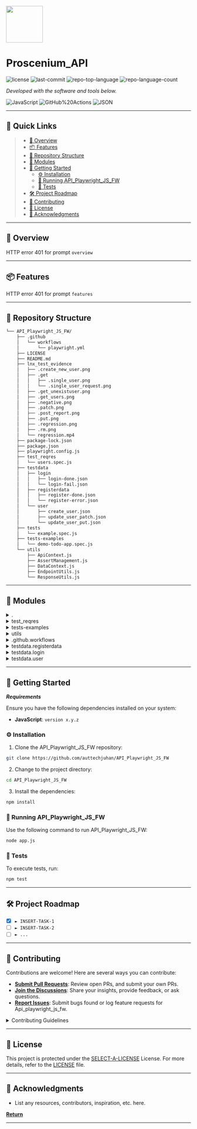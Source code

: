 <p align="left">
  <img src="https://img.icons8.com/?size=512&id=55494&format=png" width="100" />
</p>
<p align="left">
    <h1 align="left">Proscenium_API</h1>
</p>
<p align="left">
	<img src="https://img.shields.io/github/license/auttechjuhan/API_Playwright_JS_FW?style=flat&color=0080ff" alt="license">
	<img src="https://img.shields.io/github/last-commit/auttechjuhan/API_Playwright_JS_FW?style=flat&logo=git&logoColor=white&color=0080ff" alt="last-commit">
	<img src="https://img.shields.io/github/languages/top/auttechjuhan/API_Playwright_JS_FW?style=flat&color=0080ff" alt="repo-top-language">
	<img src="https://img.shields.io/github/languages/count/auttechjuhan/API_Playwright_JS_FW?style=flat&color=0080ff" alt="repo-language-count">
<p>
<p align="left">
		<em>Developed with the software and tools below.</em>
</p>
<p align="left">
	<img src="https://img.shields.io/badge/JavaScript-F7DF1E.svg?style=flat&logo=JavaScript&logoColor=black" alt="JavaScript">
	<img src="https://github.com/SpectralAUT/Proscenium_API/actions" alt="GitHub%20Actions">
	<img src="https://img.shields.io/badge/JSON-000000.svg?style=flat&logo=JSON&logoColor=white" alt="JSON">
</p>
<hr>

## 🔗 Quick Links

> - [📍 Overview](#-overview)
> - [📦 Features](#-features)
> - [📂 Repository Structure](#-repository-structure)
> - [🧩 Modules](#-modules)
> - [🚀 Getting Started](#-getting-started)
>   - [⚙️ Installation](#️-installation)
>   - [🤖 Running API_Playwright_JS_FW](#-running-API_Playwright_JS_FW)
>   - [🧪 Tests](#-tests)
> - [🛠 Project Roadmap](#-project-roadmap)
> - [🤝 Contributing](#-contributing)
> - [📄 License](#-license)
> - [👏 Acknowledgments](#-acknowledgments)

---

## 📍 Overview

HTTP error 401 for prompt `overview`

---

## 📦 Features

HTTP error 401 for prompt `features`

---

## 📂 Repository Structure

```sh
└── API_Playwright_JS_FW/
    ├── .github
    │   └── workflows
    │       └── playwright.yml
    ├── LICENSE
    ├── README.md
    ├── lnx_test_evidence
    │   ├── .create_new_user.png
    │   ├── .get
    │   │   ├── .single_user.png
    │   │   └── .single_user_request.png
    │   ├── .get_unexistuser.png
    │   ├── .get_users.png
    │   ├── .negative.png
    │   ├── .patch.png
    │   ├── .post_report.png
    │   ├── .put.png
    │   ├── .regression.png
    │   ├── .rm.png
    │   └── regression.mp4
    ├── package-lock.json
    ├── package.json
    ├── playwright.config.js
    ├── test_reqres
    │   └── users.spec.js
    ├── testdata
    │   ├── login
    │   │   ├── login-done.json
    │   │   └── login-fail.json
    │   ├── registerdata
    │   │   ├── register-done.json
    │   │   └── register-error.json
    │   └── user
    │       ├── create_user.json
    │       ├── update_user_patch.json
    │       └── update_user_put.json
    ├── tests
    │   └── example.spec.js
    ├── tests-examples
    │   └── demo-todo-app.spec.js
    └── utils
        ├── ApiContext.js
        ├── AssertManagement.js
        ├── DataContext.js
        ├── EndpointUtils.js
        └── ResponseUtils.js
```

---

## 🧩 Modules

<details closed><summary>.</summary>

| File                                                                                                          | Summary                                          |
| ---                                                                                                           | ---                                              |
| [playwright.config.js](https://github.com/auttechjuhan/API_Playwright_JS_FW/blob/master/playwright.config.js) | HTTP error 401 for prompt `playwright.config.js` |
| [package.json](https://github.com/auttechjuhan/API_Playwright_JS_FW/blob/master/package.json)                 | HTTP error 401 for prompt `package.json`         |
| [package-lock.json](https://github.com/auttechjuhan/API_Playwright_JS_FW/blob/master/package-lock.json)       | HTTP error 401 for prompt `package-lock.json`    |

</details>

<details closed><summary>test_reqres</summary>

| File                                                                                                        | Summary                                               |
| ---                                                                                                         | ---                                                   |
| [users.spec.js](https://github.com/auttechjuhan/API_Playwright_JS_FW/blob/master/test_reqres/users.spec.js) | HTTP error 401 for prompt `test_reqres/users.spec.js` |

</details>

<details closed><summary>tests-examples</summary>

| File                                                                                                                           | Summary                                                          |
| ---                                                                                                                            | ---                                                              |
| [demo-todo-app.spec.js](https://github.com/auttechjuhan/API_Playwright_JS_FW/blob/master/tests-examples/demo-todo-app.spec.js) | HTTP error 401 for prompt `tests-examples/demo-todo-app.spec.js` |

</details>

<details closed><summary>utils</summary>

| File                                                                                                              | Summary                                               |
| ---                                                                                                               | ---                                                   |
| [ResponseUtils.js](https://github.com/auttechjuhan/API_Playwright_JS_FW/blob/master/utils/ResponseUtils.js)       | HTTP error 401 for prompt `utils/ResponseUtils.js`    |
| [AssertManagement.js](https://github.com/auttechjuhan/API_Playwright_JS_FW/blob/master/utils/AssertManagement.js) | HTTP error 401 for prompt `utils/AssertManagement.js` |
| [ApiContext.js](https://github.com/auttechjuhan/API_Playwright_JS_FW/blob/master/utils/ApiContext.js)             | HTTP error 401 for prompt `utils/ApiContext.js`       |
| [DataContext.js](https://github.com/auttechjuhan/API_Playwright_JS_FW/blob/master/utils/DataContext.js)           | HTTP error 401 for prompt `utils/DataContext.js`      |
| [EndpointUtils.js](https://github.com/auttechjuhan/API_Playwright_JS_FW/blob/master/utils/EndpointUtils.js)       | HTTP error 401 for prompt `utils/EndpointUtils.js`    |

</details>

<details closed><summary>.github.workflows</summary>

| File                                                                                                                | Summary                                                      |
| ---                                                                                                                 | ---                                                          |
| [playwright.yml](https://github.com/auttechjuhan/API_Playwright_JS_FW/blob/master/.github/workflows/playwright.yml) | HTTP error 401 for prompt `.github/workflows/playwright.yml` |

</details>

<details closed><summary>testdata.registerdata</summary>

| File                                                                                                                              | Summary                                                               |
| ---                                                                                                                               | ---                                                                   |
| [register-error.json](https://github.com/auttechjuhan/API_Playwright_JS_FW/blob/master/testdata/registerdata/register-error.json) | HTTP error 401 for prompt `testdata/registerdata/register-error.json` |
| [register-done.json](https://github.com/auttechjuhan/API_Playwright_JS_FW/blob/master/testdata/registerdata/register-done.json)   | HTTP error 401 for prompt `testdata/registerdata/register-done.json`  |

</details>

<details closed><summary>testdata.login</summary>

| File                                                                                                               | Summary                                                    |
| ---                                                                                                                | ---                                                        |
| [login-fail.json](https://github.com/auttechjuhan/API_Playwright_JS_FW/blob/master/testdata/login/login-fail.json) | HTTP error 401 for prompt `testdata/login/login-fail.json` |
| [login-done.json](https://github.com/auttechjuhan/API_Playwright_JS_FW/blob/master/testdata/login/login-done.json) | HTTP error 401 for prompt `testdata/login/login-done.json` |

</details>

<details closed><summary>testdata.user</summary>

| File                                                                                                                            | Summary                                                          |
| ---                                                                                                                             | ---                                                              |
| [update_user_patch.json](https://github.com/auttechjuhan/API_Playwright_JS_FW/blob/master/testdata/user/update_user_patch.json) | HTTP error 401 for prompt `testdata/user/update_user_patch.json` |
| [create_user.json](https://github.com/auttechjuhan/API_Playwright_JS_FW/blob/master/testdata/user/create_user.json)             | HTTP error 401 for prompt `testdata/user/create_user.json`       |
| [update_user_put.json](https://github.com/auttechjuhan/API_Playwright_JS_FW/blob/master/testdata/user/update_user_put.json)     | HTTP error 401 for prompt `testdata/user/update_user_put.json`   |

</details>

---

## 🚀 Getting Started

***Requirements***

Ensure you have the following dependencies installed on your system:

* **JavaScript**: `version x.y.z`

### ⚙️ Installation

1. Clone the API_Playwright_JS_FW repository:

```sh
git clone https://github.com/auttechjuhan/API_Playwright_JS_FW
```

2. Change to the project directory:

```sh
cd API_Playwright_JS_FW
```

3. Install the dependencies:

```sh
npm install
```

### 🤖 Running API_Playwright_JS_FW

Use the following command to run API_Playwright_JS_FW:

```sh
node app.js
```

### 🧪 Tests

To execute tests, run:

```sh
npm test
```

---

## 🛠 Project Roadmap

- [X] `► INSERT-TASK-1`
- [ ] `► INSERT-TASK-2`
- [ ] `► ...`

---

## 🤝 Contributing

Contributions are welcome! Here are several ways you can contribute:

- **[Submit Pull Requests](https://github.com/auttechjuhan/API_Playwright_JS_FW/blob/main/CONTRIBUTING.md)**: Review open PRs, and submit your own PRs.
- **[Join the Discussions](https://github.com/auttechjuhan/API_Playwright_JS_FW/discussions)**: Share your insights, provide feedback, or ask questions.
- **[Report Issues](https://github.com/auttechjuhan/API_Playwright_JS_FW/issues)**: Submit bugs found or log feature requests for Api_playwright_js_fw.

<details closed>
    <summary>Contributing Guidelines</summary>

1. **Fork the Repository**: Start by forking the project repository to your GitHub account.
2. **Clone Locally**: Clone the forked repository to your local machine using a Git client.
   ```sh
   git clone https://github.com/auttechjuhan/API_Playwright_JS_FW
   ```
3. **Create a New Branch**: Always work on a new branch, giving it a descriptive name.
   ```sh
   git checkout -b new-feature-x
   ```
4. **Make Your Changes**: Develop and test your changes locally.
5. **Commit Your Changes**: Commit with a clear message describing your updates.
   ```sh
   git commit -m 'Implemented new feature x.'
   ```
6. **Push to GitHub**: Push the changes to your forked repository.
   ```sh
   git push origin new-feature-x
   ```
7. **Submit a Pull Request**: Create a PR against the original project repository. Clearly describe the changes and their motivations.

Once your PR is reviewed and approved, it will be merged into the main branch.

</details>

---

## 📄 License

This project is protected under the [SELECT-A-LICENSE](https://choosealicense.com/licenses) License. For more details, refer to the [LICENSE](https://choosealicense.com/licenses/) file.

---

## 👏 Acknowledgments

- List any resources, contributors, inspiration, etc. here.

[**Return**](#-quick-links)

---
